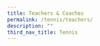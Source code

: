 ```yaml
---
title: Teachers & Coaches
permalink: /tennis/teachers/
description: ""
third_nav_title: Tennis
---
```

